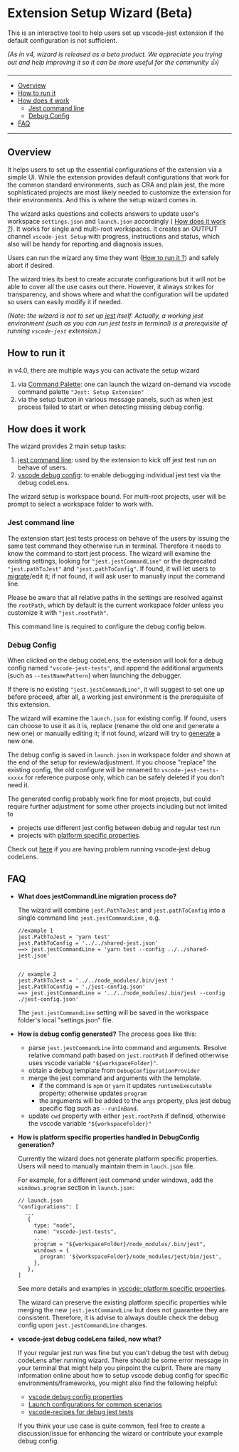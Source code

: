 # Extension Setup Wizard (Beta) <!-- omit in toc -->


This is an interactive tool to help users set up vscode-jest extension if the default configuration is not sufficient. 

_(As in v4, wizard is released as a beta product. We appreciate you trying out and help improving it so it can be more useful for the community 👍)_


---

- [Overview](#overview)
- [How to run it](#how-to-run-it)
- [How does it work](#how-does-it-work)
  - [Jest command line](#jest-command-line)
  - [Debug Config](#debug-config)
- [FAQ](#faq)

---
## Overview

It helps users to set up the essential configurations of the extension via a simple UI. While the extension provides default configurations that work for the common standard environments, such as CRA and plain jest, the more sophisticated projects are most likely needed to customize the extension for their environments. And this is where the setup wizard comes in.

The wizard asks questions and collects answers to update user's workspace `settings.json` and `launch.json` accordingly ( [How does it work ?](#how-does-it-work)). It works for single and multi-root workspaces. It creates an OUTPUT channel `vscode-jest Setup` with progress, instructions and status, which also will be handy for reporting and diagnosis issues.

Users can run the wizard any time they want ([How to run it ?](how-to-run-it)) and safely abort if desired. 

The wizard tries its best to create accurate configurations but it will not be able to cover all the use cases out there. However, it always strikes for transparency, and shows where and what the configuration will be updated so users can easily modify it if needed.

_(Note: the wizard is not to set up [jest](https://jestjs.io) itself. Actually, a working jest environment (such as you can run jest tests in terminal) is a prerequisite of running `vscode-jest` extension.)_
## How to run it
in v4.0, there are multiple ways you can activate the setup wizard

1. via [Command Palette](https://code.visualstudio.com/docs/getstarted/userinterface#_command-palette): one can launch the wizard on-demand via vscode command palette `"Jest: Setup Extension"` 
2. via the setup button in various message panels, such as when jest process failed to start or when detecting missing debug config.

## How does it work 
The wizard provides 2 main setup tasks:
1. [jest command line](#jest-command-line): used by the extension to kick off jest test run on behave of users. 
2. [vscode debug config](#debug-config): to enable debugging individual jest test via the debug codeLens.
   
The wizard setup is workspace bound. For multi-root projects, user will be prompt to select a workspace folder to work with.

### Jest command line
The extension start jest tests process on behave of the users by issuing the same test command they otherwise run in terminal. Therefore it needs to know the command to start jest process. The wizard will examine the existing settings, looking for `"jest.jestCommandLine"` or the deprecated `"jest.pathToJest"` and `"jest.pathToConfig"`. If found, it will let users to [migrate](#note-1)/edit it; if not found, it will ask user to manually input the command line.

Please be aware that all relative paths in the settings are resolved against the `rootPath`, which by default is the current workspace folder unless you customize it with `"jest.rootPath"`.

This command line is required to configure the debug config below. 

### Debug Config
When clicked on the debug codeLens, the extension will look for a debug config named `"vscode-jest-tests"`, and append the additional arguments (such as `--testNamePattern`) when launching the debugger.

If there is no existing `"jest.jestCommandLine"`, it will suggest to set one up before proceed, after all, a working jest environment is the prerequisite of this extension.

The wizard will examine the `launch.json` for existing config. If found, users can choose to use it as it is, replace (rename the old one and generate a new one) or manually editing it; if not found, wizard will try to [generate](#note-2) a new one. 

The debug config is saved in `launch.json` in workspace folder and shown at the end of the setup for review/adjustment. If you choose "replace" the existing config, the old configure will be renamed to `vscode-jest-tests-xxxxx` for reference purpose only, which can be safely deleted if you don't need it.

The generated config probably work fine for most projects, but could require further adjustment for some other projects including but not limited to
- projects use different jest config between debug and regular test run
- projects with [platform specific properties](#note-3). 

Check out [here](#note-4) if you are having problem running vscode-jest debug codeLens.
## FAQ

- <a id="note-1">**What does jestCommandLine migration process do?**</a> 

  The wizard will combine `jest.PathToJest` and `jest.pathToConfig` into a single command line `jest.jestCommandLine` , e.g. 
  ```
  //example 1
  jest.PathToJest = 'yarn test'
  jest.PathToConfig = '../../shared-jest.json'
  ==> jest.jestCommandLine = 'yarn test --config ../../shared-jest.json' 


  // example 2
  jest.PathToJest = '../../node_modules/.bin/jest '
  jest.PathToConfig = './jest-config.json'
  ==> jest.jestCommandLine = '../../node_modules/.bin/jest --config ./jest-config.json' 
  ```

  The `jest.jestCommandLine` setting will be saved in the workspace folder's local "settings.json" file.

- <a id="note-2">**How is debug config generated?**</a>
  The process goes like this:
  - parse `jest.jestCommandLine` into command and arguments. Resolve relative command path based on `jest.rootPath` if defined otherwise uses vscode variable `"${workspaceFolder}"`.
  - obtain a debug template from `DebugConfigurationProvider`
  - merge the jest command and arguments with the template.
    - if the command is `npm` or `yarn` it updates `runtimeExecutable` property; otherwise updates `program`
    - the arguments will be added to the `args` property, plus jest debug specific flag such as `--runInBand`.
  - update `cwd` property with either `jest.rootPath` if defined, otherwise the vscode variable `"${workspaceFolder}"`

  
- <a id="note-3">**How is platform specific properties handled in DebugConfig generation?**</a>
  
  Currently the wizard does not generate platform specific properties. Users will need to manually maintain them in `lauch.json` file. 

  For example, for a different jest command under windows, add the `windows.program` section in `launch.json`:

  ```
  // launch.json
  "configurations": [
    ...
     {
       type: "node",
       name: "vscode-jest-tests",
       ...
       program = "${workspaceFolder}/node_modules/.bin/jest",
       windows = {
         program: '${workspaceFolder}/node_modules/jest/bin/jest',
       },
     },
  ]
  ```
  See more details and examples in [vscode: platform specific properties](https://code.visualstudio.com/docs/editor/debugging#_platformspecific-properties).
  
  The wizard can preserve the existing platform specific properties while merging the new `jest.jestCommandLine` but does not guarantee they are consistent. Therefore, it is advise to always double check the debug config upon `jest.jestCommandLine` changes.  

- <a id="note-4">**vscode-jest debug codeLens failed, now what?**</a>
  
  If your regular jest run was fine but you can't debug the test with debug codeLens after running wizard. There should be some error message in your terminal that might help you pinpoint the culprit. There are many information online about how to setup vscode debug config for specific environments/frameworks, you might also find the following helpful:
  - [vscode debug config properties](https://code.visualstudio.com/docs/nodejs/nodejs-debugging#_launch-configuration-properties) 
  - [Launch configurations for common scenarios](https://code.visualstudio.com/docs/nodejs/nodejs-debugging#_launch-configurations-for-common-scenarios)
  - [vscode-recipes for debug jest tests](https://github.com/microsoft/vscode-recipes/tree/master/debugging-jest-tests)
  
  If you think your use case is quite common, feel free to create a discussion/issue for enhancing the wizard or contribute your example debug config.

 
 

  